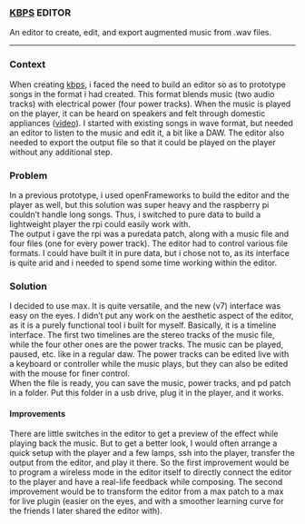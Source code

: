 ### **[KBPS](http://et-nd.co/works/kbps/) EDITOR**  ###
An editor to create, edit, and export augmented music from .wav files.

----------

### Context ###
When creating [kbps](http://et-nd.co/works/kbps/), i faced the need to build an editor so as to prototype songs in the format i had created. This format blends music (two audio tracks) with electrical power (four power tracks). When the music is played on the player, it can be heard on speakers and felt through domestic appliances ([video](https://vimeo.com/210164088)). I started with existing songs in wave format, but needed an editor to listen to the music and edit it, a bit like a DAW. The editor also needed to export the output file so that it could be played on the player without any additional step.
<br>
### Problem ###
In a previous prototype, i used openFrameworks to build the editor and the player as well, but this solution was super heavy and the raspberry pi couldn’t handle long songs. Thus, i switched to pure data to build a lightweight player the rpi could easily work with.
<br>
The output i gave the rpi was a puredata patch, along with a music file and four files (one for every power track). The editor had to control various file formats. I could have built it in pure data, but i chose not to, as its interface is quite arid and i needed to spend some time working within the editor.
<br>
### Solution ###
I decided to use max. It is quite versatile, and the new (v7) interface was easy on the eyes. I didn’t put any work on the aesthetic aspect of the editor, as it is a purely functional tool i built for myself. Basically, it is a timeline interface. The first two timelines are the stereo tracks of the music file, while the four other ones are the power tracks. The music can be played, paused, etc. like in a regular daw. The power tracks can be edited live with a keyboard or controller while the music plays, but they can also be edited with the mouse for finer control.
<br>
When the file is ready, you can save the music, power tracks, and pd patch in a folder. Put this folder in a usb drive, plug it in the player, and it works.
<br>
#### Improvements ####
There are little switches in the editor to get a preview of the effect while playing back the music. But to get a better look, I would often arrange a quick setup with the player and a few lamps, ssh into the player, transfer the output from the editor, and play it there. So the first improvement would be to program a wireless mode in the editor itself to directly connect the editor to the player and have a real-life feedback while composing. The second improvement would be to transform the editor from a max patch to a max for live plugin (easier on the eyes, and with a smoother learning curve for the friends I later shared the editor with).
<br>
